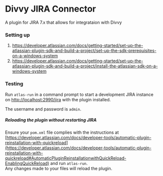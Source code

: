 Divvy JIRA Connector
=================================
A plugin for JIRA 7.x that allows for integrataion with Divvy

### Setting up
1. https://developer.atlassian.com/docs/getting-started/set-up-the-atlassian-plugin-sdk-and-build-a-project/set-up-the-sdk-prerequisites-on-a-windows-system
2. https://developer.atlassian.com/docs/getting-started/set-up-the-atlassian-plugin-sdk-and-build-a-project/install-the-atlassian-sdk-on-a-windows-system

### Testing
Run `atlas-run` in a command prompt to start a development JIRA instance on [http://localhost:2990/jira](http://localhost:2990/jira) with the plugin installed.

The username and password is `admin`.

##### Reloading the plugin without restarting JIRA
Ensure your `pom.xml` file complies with the instructions at [https://developer.atlassian.com/docs/developer-tools/automatic-plugin-reinstallation-with-quickreload](https://developer.atlassian.com/docs/developer-tools/automatic-plugin-reinstallation-with-quickreload#AutomaticPluginReinstallationwithQuickReload-EnablingQuickReload) and run `atlas-run`.  
Any changes made to your files will reload the plugin.

